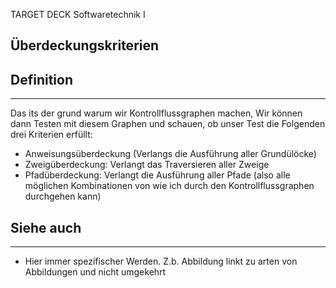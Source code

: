 
TARGET DECK
Softwaretechnik I

Überdeckungskriterien
--
## Definition
***
Das its der grund warum wir Kontrollflussgraphen machen,
Wir können dann Testen mit diesem Graphen und schauen, ob unser Test die Folgenden drei Kriterien erfüllt:
- Anweisungsüberdeckung (Verlangs die Ausführung aller Grundülöcke)
- Zweigüberdeckung: Verlangt das Traversieren aller Zweige
- Pfadüberdeckung: Verlangt die Ausführung aller Pfade (also alle möglichen Kombinationen von wie ich durch den Kontrollflussgraphen durchgehen kann)

## Siehe auch
***
* Hier immer spezifischer Werden. Z.b. Abbildung linkt zu arten von Abbildungen und nicht umgekehrt